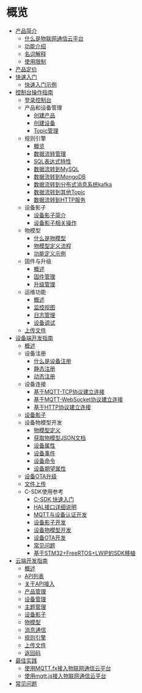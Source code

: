 # 概览
* [产品简介](iot/uiot-core/product_introduction)
  * [什么是物联网通信云平台](iot/uiot-core/product_introduction/what_is_iotcore)
  * [功能介绍](iot/uiot-core/product_introduction/function_introduction)
  * [名词解释](iot/uiot-core/product_introduction/terms)
  * [使用限制](iot/uiot-core/product_introduction/limitation)
* [产品定价](iot/uiot-core/pricing)
* [快速入门](iot/uiot-core/quick_start)
  * [快速入门示例](iot/uiot-core/quick_start/scenario_description)
* [控制台操作指南](iot/uiot-core/console_guide)
  * [登录控制台](iot/uiot-core/console_guide/chek_in)
  * 产品和设备管理
    * [创建产品](iot/uiot-core/console_guide/product_device/create_products)
    * [创建设备](iot/uiot-core/console_guide/product_device/create_devcies)
    * [Topic管理](iot/uiot-core/console_guide/product_device/topic)
  * 规则引擎
    * [概览](iot/uiot-core/console_guide/ruleengine/what_is_ruleegngine)
    * [数据流转管理](iot/uiot-core/console_guide/ruleengine/data_forwarding)
    * [SQL表达式特性](iot/uiot-core/console_guide/ruleengine/sql_statements)
    * [数据流转到MySQL](iot/uiot-core/console_guide/ruleengine/forward_data_to_mysql)
    * [数据流转到MongoDB](iot/uiot-core/console_guide/ruleengine/forward_data_to_mongodb)
    * [数据流转到分布式消息系统kafka](iot/uiot-core/console_guide/ruleengine/forward_data_to_kafka)
    * [数据流转到其他Topic](iot/uiot-core/console_guide/ruleengine/forward_data_to_topic)
    * [数据流转到HTTP服务](iot/uiot-core/console_guide/ruleengine/forward_data_to_http)
  * 设备影子
    * [设备影子简介](iot/uiot-core/console_guide/device_shadow/waht_is_deviceshadow)
    * [设备影子相关操作](iot/uiot-core/console_guide/device_shadow/operation_guide)
  * 物模型
    * [什么是物模型](iot/uiot-core/console_guide/thingmode/what_is_thingmode)
    * [物模型定义流程](iot/uiot-core/console_guide/thingmode/thingmode_guide)
    * [功能定义示例](iot/uiot-core/console_guide/thingmode/operation_example)
  * 固件与升级
    * [概述](iot/uiot-core/console_guide/ota/what_is_ota)
    * [固件管理](iot/uiot-core/console_guide/ota/firmware_management)
    * [升级管理](iot/uiot-core/console_guide/ota/firmware_update)
  * 运维功能
    * [概述](iot/uiot-core/console_guide/monitoring_maintenance/monitoring_maintenance_introduction)
    * [监控视图](iot/uiot-core/console_guide/monitoring_maintenance/monitor)
    * [日志管理](iot/uiot-core/console_guide/monitoring_maintenance/log)
    * [设备调试](iot/uiot-core/console_guide/monitoring_maintenance/online_debug)
  * [上传文件](iot/uiot-core/console_guide/uploadfile)
* [设备端开发指南](iot/uiot-core/device_develop_guide)
  * [概述](iot/uiot-core/device_develop_guide/sdkdownload)
  * 设备注册
    * [什么是设备注册](iot/uiot-core/device_develop_guide/authenticate_devices/what_is_authenticate_devices)
    * [静态注册](iot/uiot-core/device_develop_guide/authenticate_devices/unique-certificate-per-device_authentication)
    * [动态注册](iot/uiot-core/device_develop_guide/authenticate_devices/unique-certificate-per-product_authentication)
  * 设备连接
    * [基于MQTT-TCP协议建立连接](iot/uiot-core/device_develop_guide/deviceconnect/mqttconnect)
    * [基于MQTT-WebSocket协议建立连接](iot/uiot-core/device_develop_guide/deviceconnect/websocketconnect)
    * [基于HTTP协议建立连接](iot/uiot-core/device_develop_guide/deviceconnect/httpconnect)
  * [设备影子](iot/uiot-core/device_develop_guide/device_shadow)
  * 设备物模型开发
    * [物模型定义](iot/uiot-core/device_develop_guide/thingmode/what_is_thingmode)
    * [获取物模型JSON文档](iot/uiot-core/device_develop_guide/thingmode/get_json)
    * [设备属性](iot/uiot-core/device_develop_guide/thingmode/property)
    * [设备事件](iot/uiot-core/device_develop_guide/thingmode/event)
    * [设备命令](iot/uiot-core/device_develop_guide/thingmode/command)
    * [设备期望属性](iot/uiot-core/device_develop_guide/thingmode/desired)
  * [设备OTA升级](iot/uiot-core/device_develop_guide/ota)
  * [文件上传](iot/uiot-core/device_develop_guide/uploadfile)
  * C-SDK使用参考
    * [C-SDK 快速入门](iot/uiot-core/device_develop_guide/c_sdk_example/csdkquickstart)
    * [HAL接口详细说明](iot/uiot-core/device_develop_guide/c_sdk_example/halinterface)
    * [MQTT与设备认证开发](iot/uiot-core/device_develop_guide/c_sdk_example/mqttinterface)
    * [设备影子开发](iot/uiot-core/device_develop_guide/c_sdk_example/deviceshadowinterface)
    * [设备物模型开发](iot/uiot-core/device_develop_guide/c_sdk_example/thingmodelinterface)
    * [设备OTA开发](iot/uiot-core/device_develop_guide/c_sdk_example/otainterface)
    * [常见问题](iot/uiot-core/device_develop_guide/c_sdk_example/commonerror)
    * [基于STM32+FreeRTOS+LWIP的SDK移植](iot/uiot-core/device_develop_guide/c_sdk_example/stm32_freertos_lwip_portingguide)
* [云端开发指南](iot/uiot-core/api_guide)
  * [概述](iot/uiot-core/api_guide/summary)
  * [API列表](iot/uiot-core/api_guide/api_list)
  * [关于API接入](iot/uiot-core/api_guide/api_guidehelp)
  * [产品管理](iot/uiot-core/api_guide/productmgmtapi)
  * [设备管理](iot/uiot-core/api_guide/devicemgmtapi)
  * [主题管理](iot/uiot-core/api_guide/topicmgmt)
  * [设备影子](iot/uiot-core/api_guide/deviceshadowmgmtapi)
  * [物模型](iot/uiot-core/api_guide/tingmodemgmtapi)
  * [消息通信](iot/uiot-core/api_guide/messagemgmtapi)
  * [规则引擎](iot/uiot-core/api_guide/ruleeneinmgmt)
  * [上传文件](iot/uiot-core/api_guide/uploadfile)
  * [返回码](iot/uiot-core/api_guide/retcode)
* [最佳实践](iot/uiot-core/best_practices)
  * [使用MQTT.fx接入物联网通信云平台](iot/uiot-core/best_practices/connect_to_iotcore_using_mqtt.fx)
  * [使用mqtt.js接入物联网通信云平台](iot/uiot-core/best_practices/connect_to_iotcore_with_mqtt.js)
* [常见问题](iot/uiot-core/faq)




    
   
   
    
        
